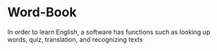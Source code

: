 # Word-Book
In order to learn English, a software has functions such as looking up words, quiz, translation, and recognizing texts
